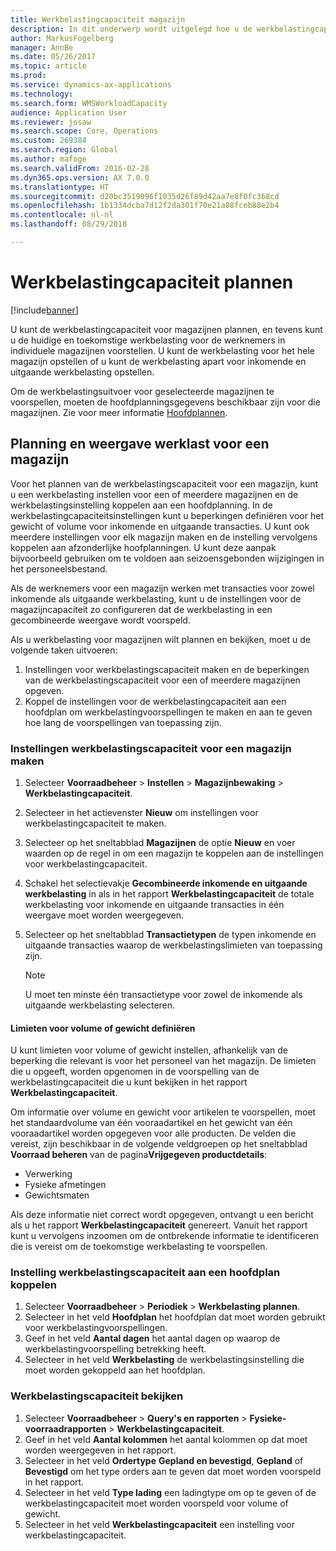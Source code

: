 ```yaml
---
title: Werkbelastingcapaciteit magazijn
description: In dit onderwerp wordt uitgelegd hoe u de werkbelastingcapaciteit voor werknemers in een magazijn of voor een geheel magazijn kunt instellen en plannen.
author: MarkusFogelberg
manager: AnnBe
ms.date: 05/26/2017
ms.topic: article
ms.prod: 
ms.service: dynamics-ax-applications
ms.technology: 
ms.search.form: WMSWorkloadCapacity
audience: Application User
ms.reviewer: josaw
ms.search.scope: Core, Operations
ms.custom: 269384
ms.search.region: Global
ms.author: mafoge
ms.search.validFrom: 2016-02-28
ms.dyn365.ops.version: AX 7.0.0
ms.translationtype: HT
ms.sourcegitcommit: d20bc3519096f1035d26f89d42aa7e8f0fc368cd
ms.openlocfilehash: 1b1334dcba7d12f2da301f70e21a08fceb88e2b4
ms.contentlocale: nl-nl
ms.lasthandoff: 08/29/2018

---
```


# <a name="schedule-workload-capacity"></a>Werkbelastingcapaciteit plannen

[!include[banner](../includes/banner.md)]

U kunt de werkbelastingcapaciteit voor magazijnen plannen, en tevens kunt u de huidige en toekomstige werkbelasting voor de werknemers in individuele magazijnen voorstellen. U kunt de werkbelasting voor het hele magazijn opstellen of u kunt de werkbelasting apart voor inkomende en uitgaande werkbelasting opstellen.

Om de werkbelastingsuitvoer voor geselecteerde magazijnen te voorspellen, moeten de hoofdplanningsgegevens beschikbaar zijn voor die magazijnen. Zie voor meer informatie [Hoofdplannen](../master-planning/master-plans.md).

## <a name="schedule-and-view-workloads-for-a-warehouse"></a>Planning en weergave werklast voor een magazijn

Voor het plannen van de werkbelastingscapaciteit voor een magazijn, kunt u een werkbelasting instellen voor een of meerdere magazijnen en de werkbelastingsinstelling koppelen aan een hoofdplanning. In de werkbelastingcapaciteitsinstellingen kunt u beperkingen definiëren voor het gewicht of volume voor inkomende en uitgaande transacties. U kunt ook meerdere instellingen voor elk magazijn maken en de instelling vervolgens koppelen aan afzonderlijke hoofplanningen. U kunt deze aanpak bijvoorbeeld gebruiken om te voldoen aan seizoensgebonden wijzigingen in het personeelsbestand.

Als de werknemers voor een magazijn werken met transacties voor zowel inkomende als uitgaande werkbelasting, kunt u de instellingen voor de magazijncapaciteit zo configureren dat de werkbelasting in een gecombineerde weergave wordt voorspeld.

Als u werkbelasting voor magazijnen wilt plannen en bekijken, moet u de volgende taken uitvoeren:

1. Instellingen voor werkbelastingscapaciteit maken en de beperkingen van de werkbelastingscapaciteit voor een of meerdere magazijnen opgeven.
2. Koppel de instellingen voor de werkbelastingcapaciteit aan een hoofdplan om werkbelastingvoorspellingen te maken en aan te geven hoe lang de voorspellingen van toepassing zijn.

### <a name="create-a-workload-capacity-setup-for-a-warehouse"></a>Instellingen werkbelastingscapaciteit voor een magazijn maken

1. Selecteer **Voorraadbeheer** \> **Instellen** \> **Magazijnbewaking** \> **Werkbelastingcapaciteit**.
2. Selecteer in het actievenster **Nieuw** om instellingen voor werkbelastingcapaciteit te maken.
3. Selecteer op het sneltabblad **Magazijnen** de optie **Nieuw** en voer waarden op de regel in om een magazijn te koppelen aan de instellingen voor werkbelastingcapaciteit.
4. Schakel het selectievakje **Gecombineerde inkomende en uitgaande werkbelasting** in als in het rapport **Werkbelastingcapaciteit** de totale werkbelasting voor inkomende en uitgaande transacties in één weergave moet worden weergegeven.
5. Selecteer op het sneltabblad **Transactietypen** de typen inkomende en uitgaande transacties waarop de werkbelastingslimieten van toepassing zijn.

    > [!NOTE]
    > U moet ten minste één transactietype voor zowel de inkomende als uitgaande werkbelasting selecteren.

#### <a name="define-limits-for-volume-or-weight"></a>Limieten voor volume of gewicht definiëren

U kunt limieten voor volume of gewicht instellen, afhankelijk van de beperking die relevant is voor het personeel van het magazijn. De limieten die u opgeeft, worden opgenomen in de voorspelling van de werkbelastingcapaciteit die u kunt bekijken in het rapport **Werkbelastingcapaciteit**.

Om informatie over volume en gewicht voor artikelen te voorspellen, moet het standaardvolume van één vooraadartikel en het gewicht van één vooraadartikel worden opgegeven voor alle producten. De velden die vereist, zijn beschikbaar in de volgende veldgroepen op het sneltabblad **Voorraad beheren** van de pagina**Vrijgegeven productdetails**:

- Verwerking
- Fysieke afmetingen
- Gewichtsmaten

Als deze informatie niet correct wordt opgegeven, ontvangt u een bericht als u het rapport **Werkbelastingcapaciteit** genereert. Vanuit het rapport kunt u vervolgens inzoomen om de ontbrekende informatie te identificeren die is vereist om de toekomstige werkbelasting te voorspellen.

### <a name="associate-a-workload-capacity-setup-with-a-master-plan"></a>Instelling werkbelastingscapaciteit aan een hoofdplan koppelen

1. Selecteer **Voorraadbeheer** \> **Periodiek** \> **Werkbelasting plannen**.
2. Selecteer in het veld **Hoofdplan** het hoofdplan dat moet worden gebruikt voor werkbelastingvoorspellingen.
3. Geef in het veld **Aantal dagen** het aantal dagen op waarop de werkbelastingvoorspelling betrekking heeft.
4. Selecteer in het veld **Werkbelasting** de werkbelastingsinstelling die moet worden gekoppeld aan het hoofdplan.

### <a name="view-workload-capacity"></a>Werkbelastingscapaciteit bekijken

1. Selecteer **Voorraadbeheer** \> **Query's en rapporten** \> **Fysieke-voorraadrapporten** \> **Werkbelastingcapaciteit**.
2. Geef in het veld **Aantal kolommen** het aantal kolommen op dat moet worden weergegeven in het rapport.
3. Selecteer in het veld **Ordertype** **Gepland en bevestigd**, **Gepland** of **Bevestigd** om het type orders aan te geven dat moet worden voorspeld in het rapport.
4. Selecteer in het veld **Type lading** een ladingtype om op te geven of de werkbelastingcapaciteit moet worden voorspeld voor volume of gewicht.
5. Selecteer in het veld **Werkbelastingcapaciteit** een instelling voor werkbelastingcapaciteit.

